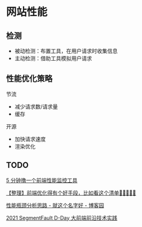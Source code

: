 # 网站性能

## 检测

- 被动检测：布置工具，在用户请求时收集信息
- 主动检测：借助工具模拟用户请求

## 性能优化策略

节流

- 减少请求数/请求量
- 缓存

开源

- 加快请求速度
- 渲染优化

## TODO

[5 分钟撸一个前端性能监控工具](https://juejin.cn/post/6844903662020460552)

[【整理】前端优化得有个好手段，比如看这个清单🍑🍒🍓🍆🌽](https://segmentfault.com/a/1190000022014372)

[性能瓶颈分析思路 - 就这个名字好 - 博客园](https://www.cnblogs.com/unknows/p/11282713.html)

[2021 SegmentFault D-Day 大前端前沿技术实践](https://segmentfault.com/a/1190000040435530)